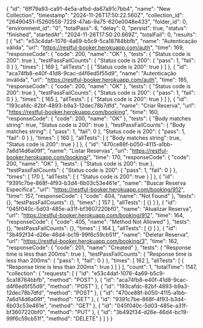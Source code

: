 {
	"id": "6ff79a93-ca91-4e5a-afbd-da67a91c7bb4",
	"name": "New Collection",
	"timestamp": "2024-11-26T17:50:22.560Z",
	"collection_id": "26490451-f5260558-7228-47ab-9a75-620e0048e433",
	"folder_id": 0,
	"environment_id": "0",
	"totalPass": 6,
	"delay": 0,
	"persist": true,
	"status": "finished",
	"startedAt": "2024-11-26T17:50:20.669Z",
	"totalFail": 0,
	"results": [
		{
			"id": "e53c4daf-1076-4a69-b5c9-5ca18784bbfb",
			"name": "Autenticação válida",
			"url": "https://restful-booker.herokuapp.com/auth",
			"time": 169,
			"responseCode": {
				"code": 200,
				"name": "OK"
			},
			"tests": {
				"Status code is 200": true
			},
			"testPassFailCounts": {
				"Status code is 200": {
					"pass": 1,
					"fail": 0
				}
			},
			"times": [
				169
			],
			"allTests": [
				{
					"Status code is 200": true
				}
			]
		},
		{
			"id": "aca74fb8-e40f-41d8-9cac-d4f6ed5f55d9",
			"name": "Autenticação inválida",
			"url": "https://restful-booker.herokuapp.com/auth",
			"time": 165,
			"responseCode": {
				"code": 200,
				"name": "OK"
			},
			"tests": {
				"Status code is 200": true
			},
			"testPassFailCounts": {
				"Status code is 200": {
					"pass": 1,
					"fail": 0
				}
			},
			"times": [
				165
			],
			"allTests": [
				{
					"Status code is 200": true
				}
			]
		},
		{
			"id": "193cafdc-82bf-4893-b9a3-12dec78b7dfd",
			"name": "Criar Reserva",
			"url": "https://restful-booker.herokuapp.com/booking",
			"time": 160,
			"responseCode": {
				"code": 200,
				"name": "OK"
			},
			"tests": {
				"Body matches string": true,
				"Status code is 200": true
			},
			"testPassFailCounts": {
				"Body matches string": {
					"pass": 1,
					"fail": 0
				},
				"Status code is 200": {
					"pass": 1,
					"fail": 0
				}
			},
			"times": [
				160
			],
			"allTests": [
				{
					"Body matches string": true,
					"Status code is 200": true
				}
			]
		},
		{
			"id": "470ce88f-b050-4115-a1bb-7a6d14d6a09f",
			"name": "Listar Reservas",
			"url": "https://restful-booker.herokuapp.com/booking/",
			"time": 170,
			"responseCode": {
				"code": 200,
				"name": "OK"
			},
			"tests": {
				"Status code is 200": true
			},
			"testPassFailCounts": {
				"Status code is 200": {
					"pass": 1,
					"fail": 0
				}
			},
			"times": [
				170
			],
			"allTests": [
				{
					"Status code is 200": true
				}
			]
		},
		{
			"id": "9391c7be-868f-4f93-b3d4-6b03c53e461e",
			"name": "Buscar Reserva Específica",
			"url": "https://restful-booker.herokuapp.com/booking/912",
			"time": 157,
			"responseCode": {
				"code": 404,
				"name": "Not Found"
			},
			"tests": {},
			"testPassFailCounts": {},
			"times": [
				157
			],
			"allTests": [
				{}
			]
		},
		{
			"id": "045f040c-5d03-485e-a31f-bf3607220bf0",
			"name": "Atualizar Reserva",
			"url": "https://restful-booker.herokuapp.com/booking/912",
			"time": 164,
			"responseCode": {
				"code": 405,
				"name": "Method Not Allowed"
			},
			"tests": {},
			"testPassFailCounts": {},
			"times": [
				164
			],
			"allTests": [
				{}
			]
		},
		{
			"id": "3b492f34-d26e-46d4-bc19-99f6c59cb51f",
			"name": "Deletar Reserva",
			"url": "https://restful-booker.herokuapp.com/booking/3",
			"time": 162,
			"responseCode": {
				"code": 201,
				"name": "Created"
			},
			"tests": {
				"Response time is less than 200ms": true
			},
			"testPassFailCounts": {
				"Response time is less than 200ms": {
					"pass": 1,
					"fail": 0
				}
			},
			"times": [
				162
			],
			"allTests": [
				{
					"Response time is less than 200ms": true
				}
			]
		}
	],
	"count": 1,
	"totalTime": 1147,
	"collection": {
		"requests": [
			{
				"id": "e53c4daf-1076-4a69-b5c9-5ca18784bbfb",
				"method": "POST"
			},
			{
				"id": "aca74fb8-e40f-41d8-9cac-d4f6ed5f55d9",
				"method": "POST"
			},
			{
				"id": "193cafdc-82bf-4893-b9a3-12dec78b7dfd",
				"method": "POST"
			},
			{
				"id": "470ce88f-b050-4115-a1bb-7a6d14d6a09f",
				"method": "GET"
			},
			{
				"id": "9391c7be-868f-4f93-b3d4-6b03c53e461e",
				"method": "GET"
			},
			{
				"id": "045f040c-5d03-485e-a31f-bf3607220bf0",
				"method": "PUT"
			},
			{
				"id": "3b492f34-d26e-46d4-bc19-99f6c59cb51f",
				"method": "DELETE"
			}
		]
	}
}